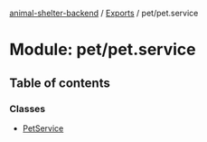 [animal-shelter-backend](../README.md) / [Exports](../modules.md) / pet/pet.service

# Module: pet/pet.service

## Table of contents

### Classes

- [PetService](../classes/pet_pet_service.PetService.md)
